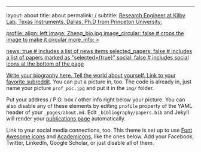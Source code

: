---
layout: about
title: about
permalink: /
subtitle: <a href='#'>Research Engineer at Kilby Lab, Texas Instruments, Dallas, Ph.D from Princeton University.

profile:
  align: left
  image: Zheng_bio.jpg
  image_circular: false # crops the image to make it circular
  more_info: >
 

news: true # includes a list of news items
selected_papers: false # includes a list of papers marked as "selected={true}"
social: false # includes social icons at the bottom of the page


Write your biography here. Tell the world about yourself. Link to your favorite [subreddit](http://reddit.com). You can put a picture in, too. The code is already in, just name your picture `prof_pic.jpg` and put it in the `img/` folder.

Put your address / P.O. box / other info right below your picture. You can also disable any of these elements by editing `profile` property of the YAML header of your `_pages/about.md`. Edit `_bibliography/papers.bib` and Jekyll will render your [publications page](/al-folio/publications/) automatically.

Link to your social media connections, too. This theme is set up to use [Font Awesome icons](https://fontawesome.com/) and [Academicons](https://jpswalsh.github.io/academicons/), like the ones below. Add your Facebook, Twitter, LinkedIn, Google Scholar, or just disable all of them.
